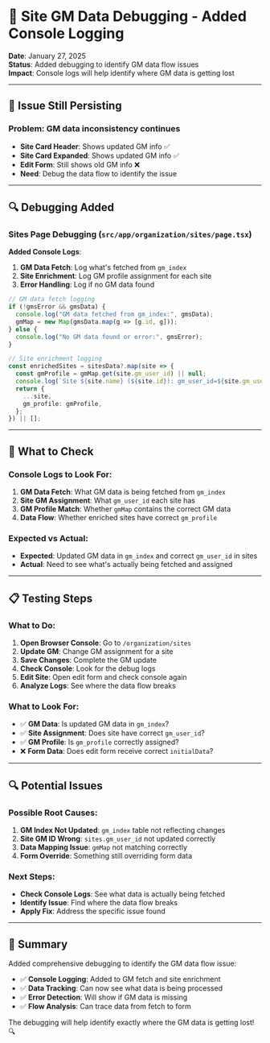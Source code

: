 # 🔧 Site GM Data Debugging - Added Console Logging

**Date**: January 27, 2025  
**Status**: Added debugging to identify GM data flow issues  
**Impact**: Console logs will help identify where GM data is getting lost

---

## 🐛 **Issue Still Persisting**

### **Problem**: GM data inconsistency continues
- **Site Card Header**: Shows updated GM info ✅
- **Site Card Expanded**: Shows updated GM info ✅  
- **Edit Form**: Still shows old GM info ❌
- **Need**: Debug the data flow to identify the issue

---

## 🔍 **Debugging Added**

### **Sites Page Debugging** (`src/app/organization/sites/page.tsx`)

**Added Console Logs**:
1. **GM Data Fetch**: Log what's fetched from `gm_index`
2. **Site Enrichment**: Log GM profile assignment for each site
3. **Error Handling**: Log if no GM data found

```typescript
// GM data fetch logging
if (!gmsError && gmsData) {
  console.log("GM data fetched from gm_index:", gmsData);
  gmMap = new Map(gmsData.map(g => [g.id, g]));
} else {
  console.log("No GM data found or error:", gmsError);
}

// Site enrichment logging
const enrichedSites = sitesData?.map(site => {
  const gmProfile = gmMap.get(site.gm_user_id) || null;
  console.log(`Site ${site.name} (${site.id}): gm_user_id=${site.gm_user_id}, gm_profile=`, gmProfile);
  return {
    ...site,
    gm_profile: gmProfile,
  };
}) || [];
```

---

## 🎯 **What to Check**

### **Console Logs to Look For**:
1. **GM Data Fetch**: What GM data is being fetched from `gm_index`
2. **Site GM Assignment**: What `gm_user_id` each site has
3. **GM Profile Match**: Whether `gmMap` contains the correct GM data
4. **Data Flow**: Whether enriched sites have correct `gm_profile`

### **Expected vs Actual**:
- **Expected**: Updated GM data in `gm_index` and correct `gm_user_id` in sites
- **Actual**: Need to see what's actually being fetched and assigned

---

## 📋 **Testing Steps**

### **What to Do**:
1. **Open Browser Console**: Go to `/organization/sites`
2. **Update GM**: Change GM assignment for a site
3. **Save Changes**: Complete the GM update
4. **Check Console**: Look for the debug logs
5. **Edit Site**: Open edit form and check console again
6. **Analyze Logs**: See where the data flow breaks

### **What to Look For**:
- ✅ **GM Data**: Is updated GM data in `gm_index`?
- ✅ **Site Assignment**: Does site have correct `gm_user_id`?
- ✅ **GM Profile**: Is `gm_profile` correctly assigned?
- ❌ **Form Data**: Does edit form receive correct `initialData`?

---

## 🔍 **Potential Issues**

### **Possible Root Causes**:
1. **GM Index Not Updated**: `gm_index` table not reflecting changes
2. **Site GM ID Wrong**: `sites.gm_user_id` not updated correctly
3. **Data Mapping Issue**: `gmMap` not matching correctly
4. **Form Override**: Something still overriding form data

### **Next Steps**:
- **Check Console Logs**: See what data is actually being fetched
- **Identify Issue**: Find where the data flow breaks
- **Apply Fix**: Address the specific issue found

---

## 🎉 **Summary**

Added comprehensive debugging to identify the GM data flow issue:

- ✅ **Console Logging**: Added to GM fetch and site enrichment
- ✅ **Data Tracking**: Can now see what data is being processed
- ✅ **Error Detection**: Will show if GM data is missing
- ✅ **Flow Analysis**: Can trace data from fetch to form

The debugging will help identify exactly where the GM data is getting lost! 🔍
